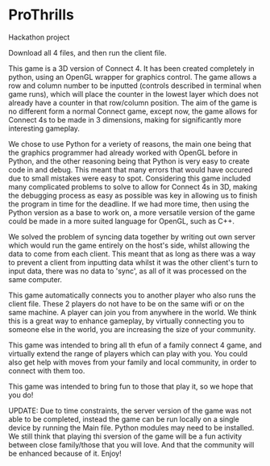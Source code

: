 # ProThrills
Hackathon project

Download all 4 files, and then run the client file.

This game is a 3D version of Connect 4. It has been created completely in python, using an OpenGL wrapper for graphics control. The game allows a row and column number to be inputted (controls described in terminal when game runs), which will place the counter in the lowest layer which does not already have a counter in that row/column position. The aim of the game is no different form a normal Connect  game, except now, the game allows for Connect 4s to be made in 3 dimensions, making for significantly more interesting gameplay.

We chose to use Python for a veriety of reasons, the main one being that the graphics programmer had already worked with OpenGL before in Python, and the other reasoning being that Python is very easy to create code in and debug. This meant that many errors that would have occured due to small mistakes were easy to spot. Considering this game included many complicated problems to solve to allow for Connect 4s in 3D, making the debugging process as easy as possible was key in allowing us to finish the program in time for the deadline. If we had more time, then using the Python version as a base to work on, a more versatile version of the game could be made in a more suited language for OpenGL, such as C++.

We solved the problem of syncing data together by writing out own server which would run the game entirely on the host's side, whilst allowing the data to come from each client. This meant that as long as there was a way to prevent a client from inputting data whilst it was the other client's turn to input data, there was no data to 'sync', as all of it was processed on the same computer.

This game automatically connects you to another player who also runs the client file. These 2 players do not have to be on the same wifi or on the same machine. A player can join you from anywhere in the world. We think this is a great way to enhance gameplay, by virtually connecting you to someone else in the world, you are increasing the size of your community.

This game was intended to bring all th efun of a family connect 4 game, and virtually extend the range of players which can play with you. You could also get help with moves from your family and local community, in order to connect with them too.

This game was intended to bring fun to those that play it, so we hope that you do!


UPDATE:
Due to time constraints, the server version of the game was not able to be completed, instead the game can be run locally on a single device by running the Main file. Python modules may need to be installed. We still think that playing thi sversion of the game will be  a fun activity between close family/those that you will love. And that the community will be enhanced because of it. Enjoy!
